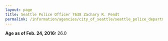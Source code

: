 ```yaml
---
layout: page
title: Seattle Police Officer 7638 Zachary R. Pendt
permalink: /information/agencies/city_of_seattle/seattle_police_department/copbook/7638/
---
```


**Age as of Feb. 24, 2016:** 26.0
